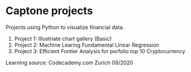 # Captone projects
Projects using Python to visualize financial data.
1. Project 1: Illustriate chart gallery (Basic)
2. Project 2: Machine Learing Fundamental Linear Regression
3. Project 3: Efficient Fontier Analysis for porfolio top 10 Cryptocurrency

Learning source: Codecademy.com
Zurich 09/2020
